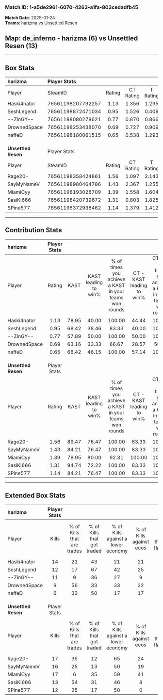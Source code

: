 ### Match ID: 1-a5de2961-6070-4263-a1fa-803cedadfb45  
**Match Date**: 2025-01-24  
**Teams**: harizma vs Unsettled Resen  

## **Map**: de_inferno - harizma (6) vs Unsettled Resen (13)  
---  

## Box Stats  

| **harizma**         | Player Stats      |        |           |          |       |      |       |         |        |      |     |
| :- | :- | :-: | :-: | :-: | :-: | :-: | :-: | :-: | :-: | :-: | :-: |
| Player              | SteamID           | Rating | CT Rating | T Rating | KAST  | ADR  | Kills | Assists | Deaths | K/D  | HS% |
| Haski4nator         | 76561198207792257 |  1.13  |   1.356   |  1.295   | 78.95 | 71.3 |  14   |    4    |   14   | 1.00 | 57  |
| SeshLegend          | 76561198872471034 |  0.95  |   1.526   |  0.409   | 68.42 | 91.6 |  12   |    5    |   17   | 0.71 | 66  |
| --ZinGY--           | 76561198080278621 |  0.77  |   0.870   |  0.866   | 57.89 | 68.8 |  11   |    2    |   16   | 0.69 | 63  |
| DrownedSpace        | 76561198253438070 |  0.69  |   0.727   |  0.909   | 63.16 | 51.5 |   9   |    2    |   15   | 0.60 | 77  |
| neffeD              | 76561198180061515 |  0.65  |   0.538   |  1.293   | 68.42 | 48.7 |   6   |    4    |   13   | 0.46 | 50  |
|                     |                   |        |           |          |       |      |       |         |        |      |     |
|                     |                   |        |           |          |       |      |       |         |        |      |     |
|                     |                   |        |           |          |       |      |       |         |        |      |     |
| **Unsettled Resen** | Player Stats      |        |           |          |       |      |       |         |        |      |     |
| Player              | SteamID           | Rating | CT Rating | T Rating | KAST  | ADR  | Kills | Assists | Deaths | K/D  | HS% |
| Rage20-             | 76561198358424861 |  1.56  |   1.097   |  2.143   | 89.47 | 97.3 |  17   |    3    |   9    | 1.89 | 52  |
| SayMyNameV          | 76561198980464786 |  1.43  |   2.367   |  1.255   | 84.21 | 86.9 |  16   |    6    |   10   | 1.60 | 37  |
| MiamiCyy            | 76561198193028709 |  1.39  |   1.558   |  1.604   | 78.95 | 98.9 |  17   |    6    |   13   | 1.31 | 70  |
| SasiKi666           | 76561198420739672 |  1.31  |   0.803   |  1.825   | 94.74 | 67.9 |  13   |    6    |   10   | 1.30 | 53  |
| SPine577            | 76561198372938462 |  1.14  |   1.379   |  1.412   | 84.21 | 57.8 |  12   |    2    |   10   | 1.20 | 41  |
---  

## Contribution Stats  

| **harizma**         | Player Stats |       |                      |                                                        |                           |                                                             |                          |                                                            |
| :- | :-: | :-: | :-: | :-: | :-: | :-: | :-: | :-: |
| Player              |    Rating    | KAST  | KAST leading to win% | % of times you achieve a KAST in your teams won rounds | CT - KAST leading to win% | CT - % of times you achieve a KAST in your teams won rounds | T - KAST leading to win% | T - % of times you achieve a KAST in your teams won rounds |
| Haski4nator         |     1.13     | 78.95 |        40.00         |                         100.00                         |           44.44           |                           100.00                            |          33.33           |                           100.00                           |
| SeshLegend          |     0.95     | 68.42 |        38.46         |                         83.33                          |           40.00           |                           100.00                            |          33.33           |                           50.00                            |
| --ZinGY--           |     0.77     | 57.89 |        50.00         |                         100.00                         |           50.00           |                           100.00                            |          50.00           |                           100.00                           |
| DrownedSpace        |     0.69     | 63.16 |        33.33         |                         66.67                          |           28.57           |                            50.00                            |          40.00           |                           100.00                           |
| neffeD              |     0.65     | 68.42 |        46.15         |                         100.00                         |           57.14           |                           100.00                            |          33.33           |                           100.00                           |
|                     |              |       |                      |                                                        |                           |                                                             |                          |                                                            |
|                     |              |       |                      |                                                        |                           |                                                             |                          |                                                            |
|                     |              |       |                      |                                                        |                           |                                                             |                          |                                                            |
| **Unsettled Resen** | Player Stats |       |                      |                                                        |                           |                                                             |                          |                                                            |
| Player              |    Rating    | KAST  | KAST leading to win% | % of times you achieve a KAST in your teams won rounds | CT - KAST leading to win% | CT - % of times you achieve a KAST in your teams won rounds | T - KAST leading to win% | T - % of times you achieve a KAST in your teams won rounds |
| Rage20-             |     1.56     | 89.47 |        76.47         |                         100.00                         |           83.33           |                           100.00                            |          72.73           |                           100.00                           |
| SayMyNameV          |     1.43     | 84.21 |        76.47         |                         100.00                         |           83.33           |                           100.00                            |          72.73           |                           100.00                           |
| MiamiCyy            |     1.39     | 78.95 |        80.00         |                         92.31                          |          100.00           |                           100.00                            |          70.00           |                           87.50                            |
| SasiKi666           |     1.31     | 94.74 |        72.22         |                         100.00                         |           83.33           |                           100.00                            |          66.67           |                           100.00                           |
| SPine577            |     1.14     | 84.21 |        76.47         |                         100.00                         |           83.33           |                           100.00                            |          72.73           |                           100.00                           |
---  

## Extended Box Stats  

| **harizma**         | Player Stats |                            |                            |                                    |                         |                              |                                 |        |                             |                                     |                          |                               |                            |
| :- | :-: | :-: | :-: | :-: | :-: | :-: | :-: | :-: | :-: | :-: | :-: | :-: | :-: |
| Player              |    Kills     | % of Kills that are trades | % of Kills that got traded | % of Kills against a lower economy | % of Kills against ecos | % of Kills that are flawless | % of Kills that are close duels | Deaths | % of Deaths that get traded | % of Deaths against a lower economy | % of Deaths against ecos | % of Deaths that are flawless | % of Deaths that are close |
| Haski4nator         |      14      |             21             |             43             |                 21                 |           21            |              79              |                7                |   14   |             36              |                 14                  |            0             |              71               |             7              |
| SeshLegend          |      12      |             17             |             67             |                 42                 |           25            |              58              |               25                |   17   |             24              |                 18                  |            6             |              41               |             12             |
| --ZinGY--           |      11      |             9              |             36             |                 27                 |            9            |              73              |                9                |   16   |              6              |                 13                  |            0             |              88               |             6              |
| DrownedSpace        |      9       |             56             |             33             |                 33                 |           22            |              67              |               11                |   15   |             13              |                 13                  |            0             |              73               |             13             |
| neffeD              |      6       |             33             |             50             |                 17                 |           17            |              50              |               17                |   13   |             31              |                  8                  |            0             |              46               |             23             |
|                     |              |                            |                            |                                    |                         |                              |                                 |        |                             |                                     |                          |                               |                            |
|                     |              |                            |                            |                                    |                         |                              |                                 |        |                             |                                     |                          |                               |                            |
|                     |              |                            |                            |                                    |                         |                              |                                 |        |                             |                                     |                          |                               |                            |
| **Unsettled Resen** | Player Stats |                            |                            |                                    |                         |                              |                                 |        |                             |                                     |                          |                               |                            |
| Player              |    Kills     | % of Kills that are trades | % of Kills that got traded | % of Kills against a lower economy | % of Kills against ecos | % of Kills that are flawless | % of Kills that are close duels | Deaths | % of Deaths that get traded | % of Deaths against a lower economy | % of Deaths against ecos | % of Deaths that are flawless | % of Deaths that are close |
| Rage20-             |      17      |             35             |             12             |                 65                 |           24            |              59              |               24                |   9    |             56              |                 44                  |            11            |              56               |             22             |
| SayMyNameV          |      16      |             25             |             13             |                 50                 |           19            |              63              |               13                |   10   |             50              |                 40                  |            10            |              60               |             10             |
| MiamiCyy            |      17      |             6              |             35             |                 59                 |           41            |              76              |                6                |   13   |             38              |                 69                  |            23            |              77               |             8              |
| SasiKi666           |      13      |             54             |             31             |                 46                 |            8            |              77              |                8                |   10   |             30              |                 60                  |            20            |              80               |             10             |
| SPine577            |      12      |             25             |             17             |                 50                 |            0            |              42              |                8                |   10   |             60              |                 50                  |            20            |              60               |             20             |
